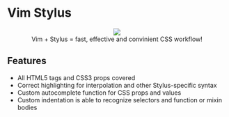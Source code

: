 # Vim Stylus

<p align="center">
   <img src="https://user-images.githubusercontent.com/23266023/35612665-a2173006-067a-11e8-9141-35b2b1bde9cc.gif"><br>Vim + Stylus = fast, effective and convinient CSS workflow!
</p>

## Features

* All HTML5 tags and CSS3 props covered
* Correct highlighting for interpolation and other Stylus-specific syntax
* Custom autocomplete function for CSS props and values
* Custom indentation is able to recognize selectors and function or mixin bodies
